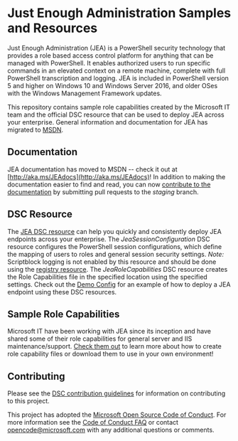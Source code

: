 # Just Enough Administration Samples and Resources
Just Enough Administration (JEA) is a PowerShell security technology that provides a role based access control platform for anything that can be managed with PowerShell.
It enables authorized users to run specific commands in an elevated context on a remote machine, complete with full PowerShell transcription and logging.
JEA is included in PowerShell version 5 and higher on Windows 10 and Windows Server 2016, and older OSes with the Windows Management Framework updates.

This repository contains sample role capabilities created by the Microsoft IT team and the official DSC resource that can be used to deploy JEA across your enterprise.
General information and documentation for JEA has migrated to [MSDN](http://aka.ms/JEAdocs).

## Documentation
JEA documentation has moved to MSDN -- check it out at [http://aka.ms/JEAdocs](http://aka.ms/JEAdocs)!
In addition to making the documentation easier to find and read, you can now [contribute to the documentation](https://github.com/PowerShell/PowerShell-Docs/blob/staging/CONTRIBUTING.md) by submitting pull requests to the *staging* branch.

## DSC Resource
The [JEA DSC resource](./DSCClassResources) can help you quickly and consistently deploy JEA endpoints across your enterprise.
The *JeaSessionConfiguration* DSC resource configures the PowerShell session configurations, which define the mapping of users to roles and general session security settings. *Note:* Scriptblock logging is not enabled by this resource and should be done using the [registry resource](https://docs.microsoft.com/en-us/powershell/dsc/registryresource).
The *JeaRoleCapabilities* DSC resource creates the Role Capabilities file in the specified location using the specified settings.
Check out the [Demo Config](./DSC%20Resource/DemoConfig.ps1) for an example of how to deploy a JEA endpoint using these DSC resources.

## Sample Role Capabilities
Microsoft IT have been working with JEA since its inception and have shared some of their role capabilities for general server and IIS maintenance/support.
[Check them out](./Samples) to learn more about how to create role capability files or download them to use in your own environment!

## Contributing
Please see the [DSC contribution guidelines](https://github.com/PowerShell/DscResources/blob/master/CONTRIBUTING.md) for information on contributing to this project.

This project has adopted the [Microsoft Open Source Code of Conduct](https://opensource.microsoft.com/codeofconduct/).
For more information see the [Code of Conduct FAQ](https://opensource.microsoft.com/codeofconduct/faq/) or contact [opencode@microsoft.com](mailto:opencode@microsoft.com) with any additional questions or comments.
